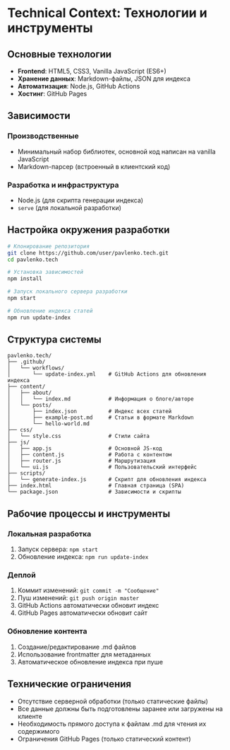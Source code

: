 # Technical Context: Технологии и инструменты

## Основные технологии
- **Frontend**: HTML5, CSS3, Vanilla JavaScript (ES6+)
- **Хранение данных**: Markdown-файлы, JSON для индекса
- **Автоматизация**: Node.js, GitHub Actions
- **Хостинг**: GitHub Pages

## Зависимости
### Производственные
- Минимальный набор библиотек, основной код написан на vanilla JavaScript
- Markdown-парсер (встроенный в клиентский код)

### Разработка и инфраструктура
- Node.js (для скрипта генерации индекса)
- `serve` (для локальной разработки)

## Настройка окружения разработки
```bash
# Клонирование репозитория
git clone https://github.com/user/pavlenko.tech.git
cd pavlenko.tech

# Установка зависимостей
npm install

# Запуск локального сервера разработки
npm start

# Обновление индекса статей
npm run update-index
```

## Структура системы
```
pavlenko.tech/
├── .github/
│   └── workflows/
│       └── update-index.yml    # GitHub Actions для обновления индекса
├── content/
│   ├── about/
│   │   └── index.md            # Информация о блоге/авторе
│   └── posts/
│       ├── index.json          # Индекс всех статей
│       ├── example-post.md     # Статьи в формате Markdown
│       └── hello-world.md
├── css/
│   └── style.css               # Стили сайта
├── js/
│   ├── app.js                  # Основной JS-код
│   ├── content.js              # Работа с контентом
│   ├── router.js               # Маршрутизация
│   └── ui.js                   # Пользовательский интерфейс
├── scripts/
│   └── generate-index.js       # Скрипт для обновления индекса
├── index.html                  # Главная страница (SPA)
└── package.json                # Зависимости и скрипты
```

## Рабочие процессы и инструменты

### Локальная разработка
1. Запуск сервера: `npm start`
2. Обновление индекса: `npm run update-index`

### Деплой
1. Коммит изменений: `git commit -m "Сообщение"`
2. Пуш изменений: `git push origin master`
3. GitHub Actions автоматически обновит индекс
4. GitHub Pages автоматически обновит сайт

### Обновление контента
1. Создание/редактирование .md файлов
2. Использование frontmatter для метаданных
3. Автоматическое обновление индекса при пуше

## Технические ограничения
- Отсутствие серверной обработки (только статические файлы)
- Все данные должны быть подготовлены заранее или загружены на клиенте
- Необходимость прямого доступа к файлам .md для чтения их содержимого
- Ограничения GitHub Pages (только статический контент) 